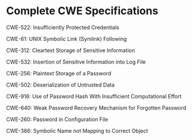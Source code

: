 

# Complete CWE Specifications

CWE-522: Insufficiently Protected Credentials

CWE-61: UNIX Symbolic Link (Symlink) Following

CWE-312: Cleartext Storage of Sensitive Information

CWE-532: Insertion of Sensitive Information into Log File

CWE-256: Plaintext Storage of a Password

CWE-502: Deserialization of Untrusted Data

CWE-916: Use of Password Hash With Insufficient Computational Effort

CWE-640: Weak Password Recovery Mechanism for Forgotten Password

CWE-260: Password in Configuration File

CWE-386: Symbolic Name not Mapping to Correct Object